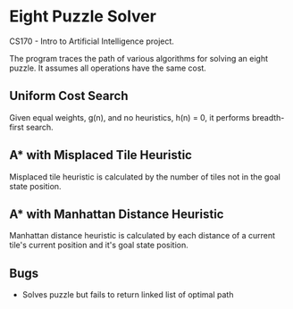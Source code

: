 # Eight Puzzle Solver
CS170 - Intro to Artificial Intelligence project.

The program traces the path of various algorithms for solving an eight puzzle.
It assumes all operations have the same cost.

## Uniform Cost Search
Given equal weights, g(n), and no heuristics, h(n) = 0, it performs breadth-first search.

## A\* with Misplaced Tile Heuristic
Misplaced tile heuristic is calculated by the number of tiles not in the goal state position.

## A\* with Manhattan Distance Heuristic
Manhattan distance heuristic is calculated by each distance of a current tile's current
position and it's goal state position.

## Bugs
- Solves puzzle but fails to return linked list of optimal path
